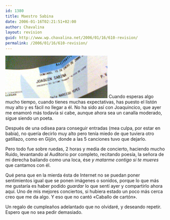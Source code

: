 ```yaml
---
id: 1380
title: Maestro Sabina
date: 2006-01-16T02:21:51+02:00
author: Chavalina
layout: revision
guid: http://www.wp.chavalina.net/2006/01/16/610-revision/
permalink: /2006/01/16/610-revision/
---
```

<img class="imgizqda" src="/imagenes/fotos/entrada-sabina.jpg" alt="Entrada del concierto de Joaqu&iacute;n Sabina en Murcia" /> Cuando esperas algo mucho tiempo, cuando tienes muchas expectativas, has puesto el listón muy alto y es fácil no llegar a él. No ha sido as&iacute; con Joaquincico, que ayer me enamoró más todav&iacute;a si cabe, aunque ahora sea un canalla moderado, sigue siendo un poeta.

Después de una odisea para conseguir entradas (mea culpa, por estar en babia), no quer&iacute;a decirlo muy alto pero ten&iacute;a miedo de que tuviera otro gatillazo, como en Gijón, donde a las 5 canciones tuvo que dejarlo.

Pero todo fue sobre ruedas, 2 horas y media de concierto, haciendo mucho Ruido, levantando al Auditorio por completo, recitando poes&iacute;a, la se&ntilde;ora de mi derecha bailando como una loca, ése _y matarme contigo si te mueres_ que cantamos con él. 

Qué pena que en la mierda ésta de Internet no se puedan poner sentimientos igual que se ponen imágenes o sonidos, porque lo que más me gustar&iacute;a es haber podido _guardar_ lo que sent&iacute; ayer y compartirlo ahora aqu&iacute;. Uno de mis mejores conciertos, si hubiera estado un poco más cerca creo que me da algo. Y eso que no cantó «Caballo de cartón».

Un regalo de cumplea&ntilde;os adelantado que no olvidaré, y deseando repetir. Espero que no sea pedir demasiado.